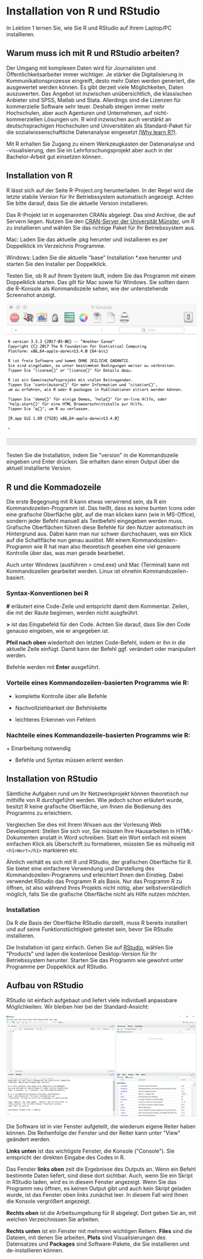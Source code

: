 # Installation von R und RStudio
In Lektion 1 lernen Sie, wie Sie R und RStudio auf Ihrem Laptop/PC installieren.
## Warum muss ich mit R und RStudio arbeiten?
Der Umgang mit komplexen Daten wird für Journalisten und Öffentlichkeitsarbeiter immer wichtiger. Je stärker die Digitalisierung in Kommunikationsprozesse eingreift, desto mehr Daten werden generiert, die ausgewertet werden können.
Es gibt derzeit viele Möglichkeiten, Daten auszuwerten. Das Angebot ist inzwischen unübersichtlich, die klassischen Anbieter sind SPSS, Matlab und Stata. Allerdings sind die Lizenzen für kommerzielle Software sehr teuer. Deshalb steigen immer mehr Hochschulen, aber auch Agenturen und Unternehmen, auf nicht-kommerziellen Lösungen um. R wird inzwischen auch verstärkt an deutschsprachigen Hochschulen und Universitäten als Standard-Paket für die sozialwissenschaftliche Datenanalyse eingesetzt [(Why learn R?)](http://www.northeastern.edu/levelblog/2016/05/17/why-learn-r/).

Mit R erhalten Sie Zugang zu einem Werkzeugkasten der Datenanalyse und -visualisierung, den Sie im Lehrforschungsprojekt aber auch in der Bachelor-Arbeit gut einsetzen können.

## Installation von R
R lässt sich auf der Seite R-Project.org herunterladen. In der Regel wird die letzte stabile Version für Ihr Betriebssystem automatisch angezeigt. Achten Sie bitte darauf, dass Sie die aktuelle Version installieren.

Das R-Projekt ist in sogenannten CRANs abgelegt. Das sind Archive, die auf Servern liegen. Nutzen Sie den [CRAN-Server der Universität Münster](https://cran.uni-muenster.de/), um R zu installieren und wählen Sie das richtige Paket für Ihr Betriebssystem aus.

Mac: Laden Sie das aktuelle .pkg herunter und installieren es per Doppelklick im Verzeichnis Programme.

Windows: Laden Sie die aktuelle "base" Installation *.exe herunter und starten Sie den Installer per Doppelklick.

Testen Sie, ob R auf Ihrem System läuft, indem Sie das Programm mit einem Doppelklick starten. Das gilt für Mac sowie für Windows. Sie sollten dann die R-Konsole als Kommandozeile sehen, wie der untenstehende Screenshot anzeigt.

![R Konsole](/00_images/RKonsole.png)

Testen Sie die Installation, indem Sie "version" in die Kommandozeile eingeben und Enter drücken. Sie erhalten dann einen Output über die aktuell installierte Version.

## R und die Kommadozeile
Die erste Begegnung mit R kann etwas verwirrend sein, da R ein Kommandozeilen-Programm ist. Das heißt, dass es keine bunten Icons oder eine grafische Oberfläche gibt, auf die man klicken kann (wie in MS-Office), sondern jeder Befehl manuell als Textbefehl eingegeben werden muss. Grafische Oberflächen führen diese Befehle für den Nutzer automatisch im Hintergrund aus. Dabei kann man nur schwer durchschauen, was ein Klick auf die Schaltfläche nun genau auslöst. Mit einem Kommandozeilen-Programm wie R hat man also theoretisch gesehen eine viel genauere Kontrolle über das, was man gerade bearbeitet.

Auch unter Windows (ausführen > cmd.exe) und Mac (Terminal) kann mit Kommandozeilen gearbeitet werden. Linux ist ohnehin Kommandozeilen-basiert.

### Syntax-Konventionen bei R
**#** erläutert eine Code-Zeile und entspricht damit dem Kommentar. Zeilen, die mit der Raute beginnen, werden nicht ausgfeührt.

**>** ist das Eingabefeld für den Code. Achten Sie darauf, dass Sie den Code genauso eingeben, wie er angegeben ist.

**Pfeil nach oben** wiederholt den letzten Code-Befehl, indem er ihn in die aktuelle Zeile einfügt. Damit kann der Befehl ggf. verändert oder manipuliert werden.

Befehle werden mit **Enter** ausgeführt.

### Vorteile eines Kommandozeilen-basierten Programms wie R:
+ komplette Kontrolle über alle Befehle

+ Nachvollziehbarkeit der Befehlskette

+ leichteres Erkennen von Fehlern
### Nachteile eines Kommandozeile-basierten Programms wie R:
+ Einarbeitung notwendig

+ Befehle und Syntax müssen erlernt werden

## Installation von RStudio
Sämtliche Aufgaben rund um Ihr Netzwerkprojekt können theoretisch nur mithilfe von R durchgeführt werden. Wie jedoch schon erläutert wurde, besitzt R keine grafische Oberfläche, um Ihnen die Bedienung des Programms zu erleichtern.

Vergleichen Sie dies mit Ihrem Wissen aus der Vorlesung Web Development: Stellen Sie sich vor, Sie müssten Ihre Hausarbeiten in HTML-Dokumenten anstatt in Word schreiben. Statt ein Wort einfach mit einem einfachen Klick als Überschrift zu formatieren, müssten Sie es mühselig mit `<h1>Wort</h1>` markieren etc.

Ähnlich verhält es sich mit R und RStudio, der grafischen Oberfläche für R. Sie bietet eine einfachere Verwendung und Darstellung des Kommandozeilen-Programms und erleichtert Ihnen den Einstieg. Dabei verwendet RStudio das Programm R als Basis. Nur das Programm R zu öffnen, ist also während Ihres Projekts nicht nötig, aber selbstverständlich möglich, falls Sie die grafische Oberfläche nicht als Hilfe nutzen möchten.

### Installation
Da R die Basis der Oberfläche RStudio darstellt, muss R bereits installiert und auf seine Funktionstüchtigkeit getestet sein, bevor Sie RStudio installieren.

Die Installation ist ganz einfach. Gehen Sie auf [RStudio](https://www.rstudio.com/), wählen Sie "Products" und laden die kostenlose Desktop-Version für Ihr Betriebssystem herunter. Starten Sie das Programm wie gewohnt unter Programme per Doppelklick auf RStudio.

## Aufbau von RStudio
RStudio ist einfach aufgebaut und liefert viele individuell anpassbare Möglichkeiten. Wir bleiben hier bei der Standard-Ansicht:

![Standard-Ansicht](/00_images/Aufbau.png)

Die Software ist in vier Fenster aufgeteilt, die wiederum eigene Reiter haben können. Die Reihenfolge der Fenster und der Reiter kann unter "View" geändert werden.

**Links unten** ist das wichtigste Fenster, die Konsole ("Console"). Sie entspricht der direkten Eingabe des Codes in R.

Das Fenster **links oben** zeit die Ergebnisse des Outputs an. Wenn ein Befehl bestimmte Daten liefert, sind diese dort sichtbar. Auch, wenn Sie ein Skript in RStudio laden, wird es in diesem Fenster angezeigt. Wenn Sie das Programm neu öffnen, es keinen Output gibt und auch kein Skript geladen wurde, ist das Fenster oben links zunächst leer. In diesem Fall wird Ihnen die Konsole vergrößert angezeigt.

**Rechts oben** ist die Arbeitsumgebung für R abgelegt. Dort geben Sie an, mit welchen Verzeichnissen Sie arbeiten.

**Rechts unten** ist ein Fenster mit mehreren wichtigen Reitern. **Files** sind die Dateien, mit denen Sie arbeiten, **Plots** sind Visualisierungen des Datensatzes und **Packages** sind Software-Pakete, die Sie installieren und de-installieren können.
